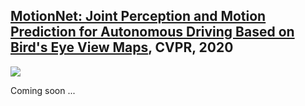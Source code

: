 ## [MotionNet: Joint Perception and Motion Prediction for Autonomous Driving Based on Bird's Eye View Maps](https://arxiv.org/pdf/2003.06754.pdf), CVPR, 2020

![](https://github.com/pxiangwu/MotionNet/teaser/example.gif "")

Coming soon ...
